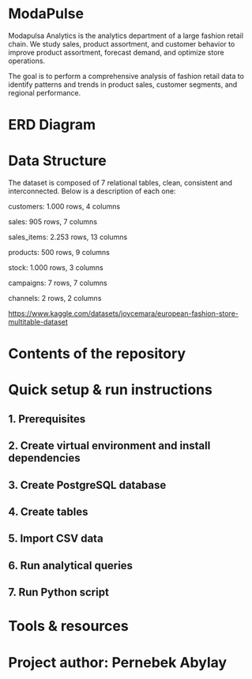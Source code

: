 # ModaPulse
Modapulsa Analytics is the analytics department of a large fashion retail chain. We study sales, product assortment, and customer behavior to improve product assortment, forecast demand, and optimize store operations.

The goal is to perform a comprehensive analysis of fashion retail data to identify patterns and trends in product sales, customer segments, and regional performance.

# ERD Diagram

# Data Structure
The dataset is composed of 7 relational tables, clean, consistent and interconnected. Below is a description of each one:<a href='https://www.kaggle.com/datasets/joycemara/european-fashion-store-multitable-dataset'></a>

customers: 1.000 rows, 4 columns

sales: 905 rows, 7 columns

sales_items: 2.253 rows, 13 columns

products: 500 rows, 9 columns

stock: 1.000 rows, 3 columns

campaigns: 7 rows, 7 columns

channels: 2 rows, 2 columns

https://www.kaggle.com/datasets/joycemara/european-fashion-store-multitable-dataset

# Contents of the repository

# Quick setup & run instructions

## 1. Prerequisites

## 2. Create virtual environment and install dependencies

## 3. Create PostgreSQL database

## 4. Create tables

## 5. Import CSV data

## 6. Run analytical queries

## 7. Run Python script

# Tools & resources

# Project author: Pernebek Abylay
